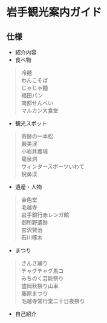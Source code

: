 # 岩手観光案内ガイド
## 仕様
- 紹介内容
- 食べ物
> 冷麺  
> わんこそば  
> じゃじゃ麵  
> 福田パン  
> 南部せんべい  
> マルカン大食堂    
- 観光スポット  
> 奇跡の一本松  
> 厳美渓  
> 小岩井農場  
> 龍泉洞  
> ウィンタースポーツいわて  
> 猊鼻渓    
- 遺産・人物  
> 金色堂  
> 毛越寺  
> 岩手銀行赤レンガ館  
> 御所野遺跡  
> 宮沢賢治  
> 石川啄木  
- まつり    
> さんさ踊り  
> チャグチャグ馬コ  
> みちのく芸能祭り  
> 盛岡秋祭り山車  
> 藤原まつり  
> 毛越寺常行堂二十日夜祭り  
- 自己紹介
